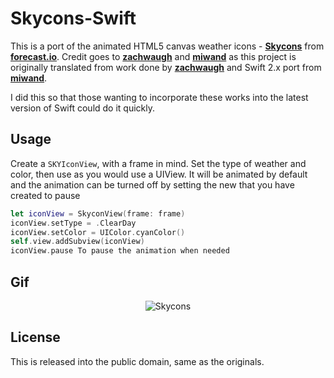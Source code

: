 # Skycons-Swift

This is a port of the animated HTML5 canvas weather icons - [**Skycons**](http://darkskyapp.github.io/skycons/) from [**forecast.io**](http://forecast.io). Credit goes to [**zachwaugh**](https://github.com/zachwaugh/cocoa-skycons) and [**miwand**](https://github.com/miwand/Skycons-Swift) as this project is originally translated from work done by [**zachwaugh**](https://github.com/zachwaugh/cocoa-skycons) and Swift 2.x port from [**miwand**](https://github.com/miwand/Skycons-Swift).

I did this so that those wanting to incorporate these works into the latest version of Swift could do it quickly.

## Usage

Create a `SKYIconView`, with a frame in mind. Set the type of weather and color, then use as you would use a UIView. It will be animated by default and the animation can be turned off by setting the new that you have created to pause 

```Swift
let iconView = SkyconView(frame: frame)
iconView.setType = .ClearDay
iconView.setColor = UIColor.cyanColor()
self.view.addSubview(iconView)
iconView.pause To pause the animation when needed
```

## Gif

<p align="center">
  <img src="https://github.com/marklise/Skycons-Swift/blob/master/skycons-Gif.gif" alt="Skycons"/>
</p>


## License

This is released into the public domain, same as the originals.
